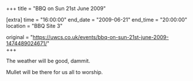 +++
title = "BBQ on Sun 21st June 2009"

[extra]
time = "16:00:00"
end_date = "2009-06-21"
end_time = "20:00:00"
location = "BBQ Site 3"

original = "https://uwcs.co.uk/events/bbq-on-sun-21st-june-2009-1474489024671/"    
+++

The weather will be good, dammit.

Mullet will be there for us all to worship.

